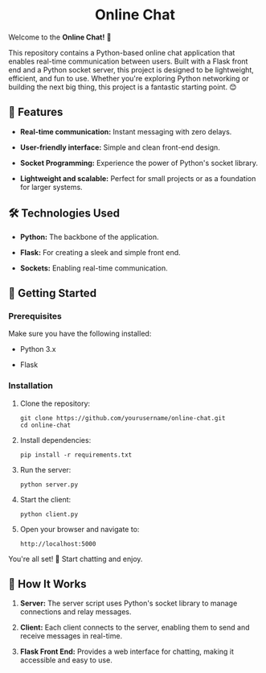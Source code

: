 <h1 align="center">Online Chat</h1>

Welcome to the **Online Chat!** 🚀

This repository contains a Python-based online chat application that enables real-time communication between users. Built with a Flask front end and a Python socket server, this project is designed to be lightweight, efficient, and fun to use. Whether you're exploring Python networking or building the next big thing, this project is a fantastic starting point. 😊

## 🌟 Features

- **Real-time communication:** Instant messaging with zero delays.

- **User-friendly interface:** Simple and clean front-end design.

 - **Socket Programming:** Experience the power of Python's socket library.

 - **Lightweight and scalable:** Perfect for small projects or as a foundation for larger systems.

## 🛠️ Technologies Used

 - **Python:** The backbone of the application.

 - **Flask:** For creating a sleek and simple front end.

 - **Sockets:** Enabling real-time communication.

## 🚀 Getting Started

### Prerequisites

Make sure you have the following installed:

 - Python 3.x

 - Flask

### Installation

1. Clone the repository:

       git clone https://github.com/yourusername/online-chat.git
       cd online-chat

2. Install dependencies:

       pip install -r requirements.txt

3. Run the server:

       python server.py

4. Start the client:

       python client.py

5. Open your browser and navigate to:

       http://localhost:5000

You're all set! 🎉 Start chatting and enjoy.

## 🤔 How It Works

1. **Server:** The server script uses Python's socket library to manage connections and relay messages.

2. **Client:** Each client connects to the server, enabling them to send and receive messages in real-time.

3. **Flask Front End:** Provides a web interface for chatting, making it accessible and easy to use.

